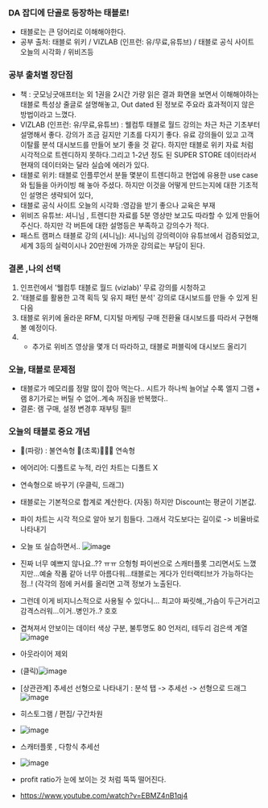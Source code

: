 ### DA 잡디에 단골로 등장하는 태블로!

- 태블로는 큰 덩어리로 이해해야한다.
- 공부 출처: 태블로 위키 / VIZLAB (인프런: 유/무료,유튜브) / 태블로 공식 사이트 오늘의 시각화 / 위비즈등 
### 공부 출처별 장단점 
- 책 : 굿모닝굿애프터눈 외 1권을 2시간 가량 읽은 결과 화면을 보면서 이해해야하는 태블로 특성상 줄글로 설명해놓고, Out dated 된 정보로 주요라 효과적이지 않은 방법이라고 느꼈다. 
-  VIZLAB (인프런: 유/무료,유튜브) : 웰컴투 태블로 월드 강의는 차근 차근 기초부터 설명해서 좋다. 강의가 조금 길지만 기초를 다지기 좋다. 유료 강의들이 있고 고객 이탈률 분석 대시보드를 만들어 보기 좋을 것 같다. 하지만 태블로 위키 자료 처럼 시각적으로 트렌디하지 못하다.그리고 1-2년 정도 된 SUPER STORE 데이터라서 현재의 데이터와는 달라 실습에 에러가 있다.
- 태블로 위키: 태블로 인플루언서 분들 몇분이 트렌디하고 현업에 유용한 use case와 팁들을 아카이빙 해 놓아 주셨다. 하지만 이것을 어떻게 만드는지에 대한 기초적인 설명은 생략되어 있다,
- 태블로 공식 사이트 오늘의 시각화 :영감을 받기 좋으나 교육은 부재 
- 위비즈 유튜브: 셔니님 , 트렌디한 자료를 5분 영상만 보고도 따라할 수 있게 만들어 주신다. 하지만 각 버튼에 대한 설명등은 부족하고 강의수가 적다.
- 패스트 캠퍼스 태블로 강의 (셔니님): 셔니님의 강의력이야 유튜브에서 검증되었고, 세계 3등의 실력이시나 20만원에 가까운 강의료는 부담이 된다.

### 결론 ,나의 선택 
1. 인프런에서 '웰컴투 태블로 월드 (vizlab)' 무료 강의를 시청하고 
2. '태블로를 활용한 고객 획득 및 유지 패턴 분석' 강의로 대시보드를 만들 수 있게 된 다음
3. 태블로 위키에 올라운 RFM, 디지털 마케팅 구매 전환율 대시보드를 따라서 구현해볼 예정이다.
4. + 추가로 위비즈 영상을 몇개 더 따라하고, 태블로 퍼블릭에 대시보드 올리기

### 오늘, 태블로 문제점
- 태블로가 메모리를 정말 많이 잡아 먹는다.. 시트가 하나씩 늘어날 수록 엘지 그램 + 램 8기가로는 버틸 수 없어..계속 꺼짐을 반복했다..
- 결론: 램 구매, 설정 변경후 재부팅 필!!  

### 오늘의 태블로 중요 개념
- 💙(파랑) : 불연속형 💚(초록)🎄🎄🎄 연속형 
- 에어리어: 디폴트로 누적, 라인 차트는 디폴트 X 
- 연속형으로 바꾸기 (우클릭, 드래그) 
- 태블로는 기본적으로 합계로 계산한다. (자동) 하지만 Discount는 평균이 기본값.
- 파이 차트는 시각 적으로 알아 보기 힘들다. 그래서 각도보다는 길이로 -> 비율바로 나타내기 

- 오늘 또 실습하면서..
![image](https://user-images.githubusercontent.com/89775352/154952313-977f9657-fa55-4a0d-9e11-72e847c4141e.png)
- 진짜 너무 예쁘지 않나요..?? ㅠㅠ 으헝헝 파이썬으로 스캐터플롯 그리면서도 느꼈지만...예술 작품 같아 너무 아름다워...태블로는 게다가 인터랙티브가 가능하다는 점..! (각각의 점에 커서를 올리면 고객 정보가 노출된다. 
- 그런데 이게 비지니스적으로 사용될 수 있다니... 최고야 짜릿해,,가슴이 두근거리고 감격스러워...이거..병인가..? 호호
- 겹쳐져서 안보이는 데이터 색상 구분, 불투명도 80 언저리,  테두리 검은색 계열 ![image](https://user-images.githubusercontent.com/89775352/154952964-20dd2b57-9da0-442e-a0f1-a31713e13c04.png)

- 아웃라이어 제외 
- (클릭)![image](https://user-images.githubusercontent.com/89775352/154953771-2ef2114f-f00a-4468-874a-56a36c0c3252.png)

- [상관관계] 추세선 선형으로 나타내기 : 분석 탭 -> 추세선 -> 선형으로 드래그 ![image](https://user-images.githubusercontent.com/89775352/154954528-d9390850-32f8-4c2d-a8e1-80d2241f252a.png)

- 히스토그램 / 편집/ 구간차원
- ![image](https://user-images.githubusercontent.com/89775352/154955887-c79bf007-c71c-4d5d-9fad-f215c472fe66.png)

- 스캐터플롯 , 다항식 추세선 
-  ![image](https://user-images.githubusercontent.com/89775352/154960395-e36d19c5-5c8a-4de1-b465-8e1156072b83.png)
- profit ratio가 눈에 보이는 것 처럼 뚝뚝 떨어진다. 

- https://www.youtube.com/watch?v=EBMZ4nB1qj4


